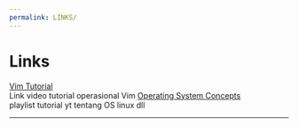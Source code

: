 ```yaml
---
permalink: LINKS/
---
```


# Links

[Vim Tutorial](https://youtu.be/ggSyF1SVFr4) <br>
    Link video tutorial operasional Vim
[Operating System Concepts](https://www.os-book.com/OS10/) <br>
    playlist tutorial yt tentang OS linux dll
   <br>
   <hr>
